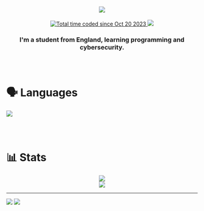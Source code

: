 <h1 align="center">
    <img src="https://readme-typing-svg.herokuapp.com/?font=ConsolasRighteous&size=35&center=true&vCenter=true&width=500&height=70&duration=4000&lines=Hi+There!+👋;+I'm+Owen!;" />
</h1>
<div align="center">
  <a href="https://wakatime.com/@018b4f28-8415-4fbc-a819-b4dd1d7a71be">
    <img src="https://wakatime.com/badge/user/018b4f28-8415-4fbc-a819-b4dd1d7a71be.svg" alt="Total time coded since Oct 20 2023" />
  </a>
  <img src="https://visitor-badge.laobi.icu/badge?page_id=Owen-3456.Owen-3456">
</div>
<div align="center">
  <h3>I'm a student from England, learning programming and cybersecurity.</h3>
</div>

<br><br>

# 🗣️ Languages

<img src="https://skillicons.dev/icons?i=html,css,js,php,pwsh,py">

<br><br>

# 📊 Stats

<div align=center>
<a href="https://github.com/Owen-3456/">
  <img src="https://github-readme-stats.vercel.app/api?username=Owen-3456&theme=github_dark&layout=">
</a>
<br>
<a href="https://wakatime.com/@Owen3456">
  <img src="https://github-readme-stats.vercel.app/api/wakatime?username=Owen3456&theme=github_dark&layout=compact">
</a>
</div>

<hr>

<a href="https://discord.com/users/374960413583998977"><img src="https://skillicons.dev/icons?i=discord"></a>
<a href="mailto:contact@owen3456.xyz"><img src="https://skillicons.dev/icons?i=gmail"></a>
